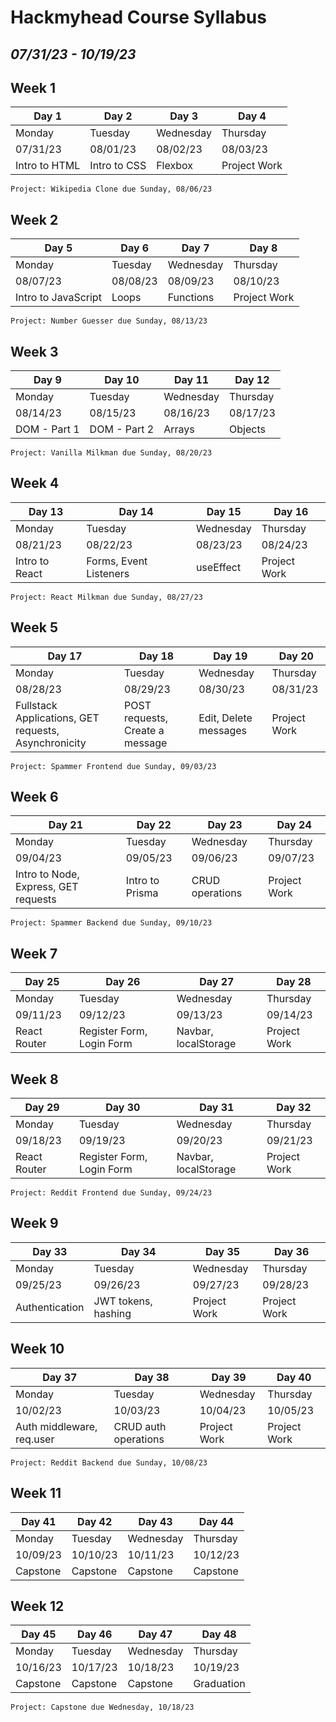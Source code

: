# Hackmyhead Course Syllabus

## _07/31/23 - 10/19/23_

## Week 1

| Day 1         | Day 2        | Day 3     | Day 4        |
| ------------- | ------------ | --------- | ------------ |
| Monday        | Tuesday      | Wednesday | Thursday     |
| 07/31/23      | 08/01/23     | 08/02/23  | 08/03/23     |
| Intro to HTML | Intro to CSS | Flexbox   | Project Work |

`Project: Wikipedia Clone due Sunday, 08/06/23`

## Week 2

| Day 5               | Day 6    | Day 7     | Day 8        |
| ------------------- | -------- | --------- | ------------ |
| Monday              | Tuesday  | Wednesday | Thursday     |
| 08/07/23            | 08/08/23 | 08/09/23  | 08/10/23     |
| Intro to JavaScript | Loops    | Functions | Project Work |

`Project: Number Guesser due Sunday, 08/13/23`

## Week 3

| Day 9        | Day 10       | Day 11    | Day 12   |
| ------------ | ------------ | --------- | -------- |
| Monday       | Tuesday      | Wednesday | Thursday |
| 08/14/23     | 08/15/23     | 08/16/23  | 08/17/23 |
| DOM - Part 1 | DOM - Part 2 | Arrays    | Objects  |

`Project: Vanilla Milkman due Sunday, 08/20/23`

## Week 4

| Day 13         | Day 14                 | Day 15    | Day 16       |
| -------------- | ---------------------- | --------- | ------------ |
| Monday         | Tuesday                | Wednesday | Thursday     |
| 08/21/23       | 08/22/23               | 08/23/23  | 08/24/23     |
| Intro to React | Forms, Event Listeners | useEffect | Project Work |

`Project: React Milkman due Sunday, 08/27/23`

## Week 5

| Day 17                                               | Day 18                          | Day 19                | Day 20       |
| ---------------------------------------------------- | ------------------------------- | --------------------- | ------------ |
| Monday                                               | Tuesday                         | Wednesday             | Thursday     |
| 08/28/23                                             | 08/29/23                        | 08/30/23              | 08/31/23     |
| Fullstack Applications, GET requests, Asynchronicity | POST requests, Create a message | Edit, Delete messages | Project Work |

`Project: Spammer Frontend due Sunday, 09/03/23`

## Week 6

| Day 21                               | Day 22          | Day 23          | Day 24       |
| ------------------------------------ | --------------- | --------------- | ------------ |
| Monday                               | Tuesday         | Wednesday       | Thursday     |
| 09/04/23                             | 09/05/23        | 09/06/23        | 09/07/23     |
| Intro to Node, Express, GET requests | Intro to Prisma | CRUD operations | Project Work |

`Project: Spammer Backend due Sunday, 09/10/23`

## Week 7

| Day 25       | Day 26                    | Day 27               | Day 28       |
| ------------ | ------------------------- | -------------------- | ------------ |
| Monday       | Tuesday                   | Wednesday            | Thursday     |
| 09/11/23     | 09/12/23                  | 09/13/23             | 09/14/23     |
| React Router | Register Form, Login Form | Navbar, localStorage | Project Work |

## Week 8

| Day 29       | Day 30                    | Day 31               | Day 32       |
| ------------ | ------------------------- | -------------------- | ------------ |
| Monday       | Tuesday                   | Wednesday            | Thursday     |
| 09/18/23     | 09/19/23                  | 09/20/23             | 09/21/23     |
| React Router | Register Form, Login Form | Navbar, localStorage | Project Work |

`Project: Reddit Frontend due Sunday, 09/24/23`

## Week 9

| Day 33         | Day 34              | Day 35       | Day 36       |
| -------------- | ------------------- | ------------ | ------------ |
| Monday         | Tuesday             | Wednesday    | Thursday     |
| 09/25/23       | 09/26/23            | 09/27/23     | 09/28/23     |
| Authentication | JWT tokens, hashing | Project Work | Project Work |

## Week 10

| Day 37                    | Day 38               | Day 39       | Day 40       |
| ------------------------- | -------------------- | ------------ | ------------ |
| Monday                    | Tuesday              | Wednesday    | Thursday     |
| 10/02/23                  | 10/03/23             | 10/04/23     | 10/05/23     |
| Auth middleware, req.user | CRUD auth operations | Project Work | Project Work |

`Project: Reddit Backend due Sunday, 10/08/23`

## Week 11

| Day 41   | Day 42   | Day 43    | Day 44   |
| -------- | -------- | --------- | -------- |
| Monday   | Tuesday  | Wednesday | Thursday |
| 10/09/23 | 10/10/23 | 10/11/23  | 10/12/23 |
| Capstone | Capstone | Capstone  | Capstone |

## Week 12

| Day 45   | Day 46   | Day 47    | Day 48     |
| -------- | -------- | --------- | ---------- |
| Monday   | Tuesday  | Wednesday | Thursday   |
| 10/16/23 | 10/17/23 | 10/18/23  | 10/19/23   |
| Capstone | Capstone | Capstone  | Graduation |

`Project: Capstone due Wednesday, 10/18/23`
